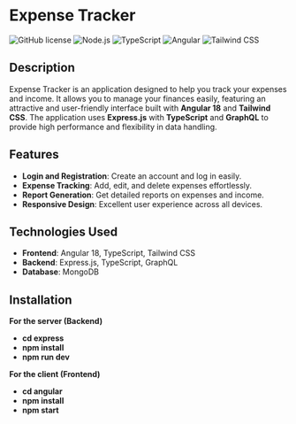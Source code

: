 # Expense Tracker

![GitHub license](https://img.shields.io/badge/license-MIT-blue.svg)
![Node.js](https://img.shields.io/badge/Node.js-v16.0.0-brightgreen)
![TypeScript](https://img.shields.io/badge/TypeScript-v4.5.0-blue)
![Angular](https://img.shields.io/badge/Angular-v18.0.0-red)
![Tailwind CSS](https://img.shields.io/badge/Tailwind%20CSS-v2.2.19-blue)

## Description

Expense Tracker is an application designed to help you track your expenses and income. It allows you to manage your finances easily, featuring an attractive and user-friendly interface built with **Angular 18** and **Tailwind CSS**. The application uses **Express.js** with **TypeScript** and **GraphQL** to provide high performance and flexibility in data handling.

## Features

- **Login and Registration**: Create an account and log in easily.
- **Expense Tracking**: Add, edit, and delete expenses effortlessly.
- **Report Generation**: Get detailed reports on expenses and income.
- **Responsive Design**: Excellent user experience across all devices.

## Technologies Used

- **Frontend**: Angular 18, TypeScript, Tailwind CSS
- **Backend**: Express.js, TypeScript, GraphQL
- **Database**: MongoDB

## Installation

**For the server (Backend)**
- **cd express**
- **npm install**
- **npm run dev**

**For the client (Frontend)**
- **cd angular**
- **npm install**
- **npm start**
